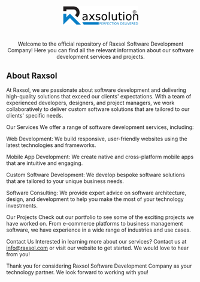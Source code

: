 <div align="center"><img style="width: 40%;padding-bottom:25px;" src="https://github.com/raxsol/.github/blob/main/profile/logo-raxsol.png"></div>
<p align="center">
  Welcome to the official repository of Raxsol Software Development Company! Here you can find all the relevant information about our software development services and projects.
</p>

## About Raxsol

At Raxsol, we are passionate about software development and delivering high-quality solutions that exceed our clients' expectations. With a team of experienced developers, designers, and project managers, we work collaboratively to deliver custom software solutions that are tailored to our clients' specific needs.

Our Services
We offer a range of software development services, including:

Web Development: We build responsive, user-friendly websites using the latest technologies and frameworks.

Mobile App Development: We create native and cross-platform mobile apps that are intuitive and engaging.

Custom Software Development: We develop bespoke software solutions that are tailored to your unique business needs.

Software Consulting: We provide expert advice on software architecture, design, and development to help you make the most of your technology investments.

Our Projects
Check out our portfolio to see some of the exciting projects we have worked on. From e-commerce platforms to business management software, we have experience in a wide range of industries and use cases.

Contact Us
Interested in learning more about our services? Contact us at info@raxsol.com or visit our website to get started. We would love to hear from you!

Thank you for considering Raxsol Software Development Company as your technology partner. We look forward to working with you!
